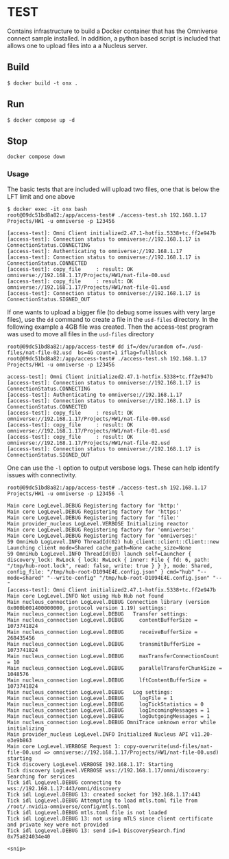 # TEST
Contains infrastructure to build a Docker container that has the Omniverse connect sample installed. In addition, a python based script is included that allows one to upload files into a a Nucleus server.


## Build
```
$ docker build -t onx .
```

## Run
```
$ docker compose up -d
```

## Stop
```
docker compose down
```

### Usage
The basic tests that are included will upload two files, one that is below the LFT limit and one above
```
$ docker exec -it onx bash
root@09dc51bd8a82:/app/access-test# ./access-test.sh 192.168.1.17 Projects/HW1 -u omniverse -p 123456
```
```
[access-test]: Omni Client initialized2.47.1-hotfix.5338+tc.ff2e947b
[access-test]: Connection status to omniverse://192.168.1.17 is ConnectionStatus.CONNECTING
[access-test]: Authenticating to omniverse://192.168.1.17
[access-test]: Connection status to omniverse://192.168.1.17 is ConnectionStatus.CONNECTED
[access-test]: copy_file     : result: OK                   omniverse://192.168.1.17/Projects/HW1/nat-file-00.usd 
[access-test]: copy_file     : result: OK                   omniverse://192.168.1.17/Projects/HW1/nat-file-01.usd 
[access-test]: Connection status to omniverse://192.168.1.17 is ConnectionStatus.SIGNED_OUT
```
If one wants to upload a bigger file (to debug some issues with very large files), use the ```dd``` command to create a file in the ```usd-files``` directory. In the following example a 4GB file was created. Then the access-test program was used to move all files in the ```usd-files``` directory
```
root@09dc51bd8a82:/app/access-test# dd if=/dev/urandom of=./usd-files/nat-file-02.usd  bs=4G count=1 iflag=fullblock
root@09dc51bd8a82:/app/access-test# ./access-test.sh 192.168.1.17 Projects/HW1 -u omniverse -p 123456
```
```
access-test]: Omni Client initialized2.47.1-hotfix.5338+tc.ff2e947b
[access-test]: Connection status to omniverse://192.168.1.17 is ConnectionStatus.CONNECTING
[access-test]: Authenticating to omniverse://192.168.1.17
[access-test]: Connection status to omniverse://192.168.1.17 is ConnectionStatus.CONNECTED
[access-test]: copy_file     : result: OK                   omniverse://192.168.1.17/Projects/HW1/nat-file-00.usd 
[access-test]: copy_file     : result: OK                   omniverse://192.168.1.17/Projects/HW1/nat-file-01.usd 
[access-test]: copy_file     : result: OK                   omniverse://192.168.1.17/Projects/HW1/nat-file-02.usd 
[access-test]: Connection status to omniverse://192.168.1.17 is ConnectionStatus.SIGNED_OUT
```

One can use the ```-l``` option to output versbose logs. These can help identify issues with connectivity.
```
root@09dc51bd8a82:/app/access-test# ./access-test.sh 192.168.1.17 Projects/HW1 -u omniverse -p 123456 -l
```
```
Main core LogLevel.DEBUG Registering factory for 'http:'
Main core LogLevel.DEBUG Registering factory for 'https:'
Main core LogLevel.DEBUG Registering factory for 'file:'
Main provider_nucleus LogLevel.VERBOSE Initializing reactor
Main core LogLevel.DEBUG Registering factory for 'omniverse:'
Main core LogLevel.DEBUG Registering factory for 'omniverses:'
59 OmniHub LogLevel.INFO ThreadId(02) hub_client::client::Client::new Launching client mode=Shared cache_path=None cache_size=None
59 OmniHub LogLevel.INFO ThreadId(03) launch self=Launcher { discovery_lock: RwLock { lock: RwLock { inner: File { fd: 6, path: "/tmp/hub-root.lock", read: false, write: true } } }, mode: Shared, config_file: "/tmp/hub-root-D1094E4E.config.json" } cmd="hub" "--mode=shared" "--write-config" "/tmp/hub-root-D1094E4E.config.json" "--"
[access-test]: Omni Client initialized2.47.1-hotfix.5338+tc.ff2e947b
Main core LogLevel.INFO Not using Hub Hub not found
Main nucleus_connection LogLevel.DEBUG Connection library (version 0x000b001400000000, protocol version 1.19) settings:
Main nucleus_connection LogLevel.DEBUG   Transfer settings:
Main nucleus_connection LogLevel.DEBUG     contentBufferSize = 1073741824
Main nucleus_connection LogLevel.DEBUG     receiveBufferSize = 268435456
Main nucleus_connection LogLevel.DEBUG     transmitBufferSize = 1073741824
Main nucleus_connection LogLevel.DEBUG     maxTransferConnectionCount = 10
Main nucleus_connection LogLevel.DEBUG     parallelTransferChunkSize = 1048576
Main nucleus_connection LogLevel.DEBUG     lftContentBufferSize = 1073741824
Main nucleus_connection LogLevel.DEBUG   Log settings:
Main nucleus_connection LogLevel.DEBUG     logFile = 1
Main nucleus_connection LogLevel.DEBUG     logTickStatistics = 0
Main nucleus_connection LogLevel.DEBUG     logIncomingMessages = 1
Main nucleus_connection LogLevel.DEBUG     logOutgoingMessages = 1
Main nucleus_connection LogLevel.DEBUG OmniTrace unknown error while initializing
Main provider_nucleus LogLevel.INFO Initialized Nucleus API v11.20-e3e9b863
Main core LogLevel.VERBOSE Request 1: copy-overwrite(usd-files/nat-file-00.usd => omniverse://192.168.1.17/Projects/HW1/nat-file-00.usd) starting
Tick discovery LogLevel.VERBOSE 192.168.1.17: Starting
Tick discovery LogLevel.VERBOSE wss://192.168.1.17/omni/discovery: Searching for services
Tick idl LogLevel.DEBUG connecting to wss://192.168.1.17:443/omni/discovery
Tick idl LogLevel.DEBUG 13: created socket for 192.168.1.17:443
Tick idl LogLevel.DEBUG Attempting to load mtls.toml file from /root/.nvidia-omniverse/config/mtls.toml
Tick idl LogLevel.DEBUG mtls.toml file is not loaded
Tick idl LogLevel.DEBUG 13: not using mTLS since client certificate and private key were not provided
Tick idl LogLevel.DEBUG 13: send id=1 DiscoverySearch.find 0x75a824034e40

<snip>
```










